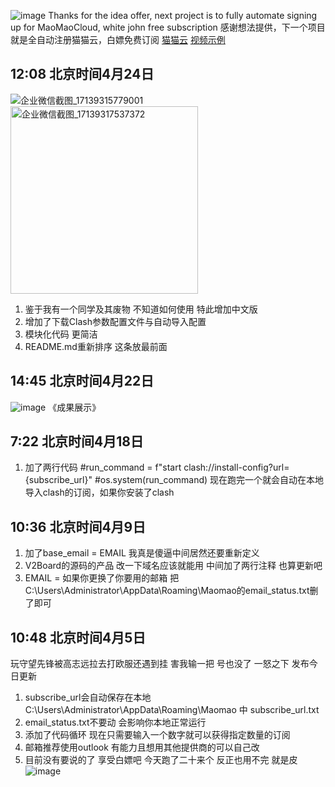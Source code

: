 ![image](https://github.com/dayumsista/MaoMaoCloud/assets/147481512/58272668-daf3-4809-a5d8-231d3321eef5)
Thanks for the idea offer, next project is to fully automate signing up for MaoMaoCloud, white john free subscription
感谢想法提供，下一个项目就是全自动注册猫猫云，白嫖免费订阅
[猫猫云](https://www.maomaovpn.com/)
[视频示例](https://streamable.com/jx47hp)

## 12:08 北京时间4月24日
![企业微信截图_17139315779001](https://github.com/dayumsista/MaoMaoCloud/assets/147481512/f72b45c2-0c87-496e-95ea-ffd05da5829c)
<img width="300" alt="企业微信截图_17139317537372" src="https://github.com/dayumsista/MaoMaoCloud/assets/147481512/8d6ad58c-f96e-4367-854d-26935292eab6">
1. 鉴于我有一个同学及其废物 不知道如何使用 特此增加中文版
2. 增加了下载Clash参数配置文件与自动导入配置
3. 模块化代码 更简洁
4. README.md重新排序 这条放最前面

## 14:45 北京时间4月22日
![image](https://github.com/dayumsista/MaoMaoCloud/assets/147481512/23b8607a-2b11-4220-ac87-c3820dbdf1a5)
《成果展示》

## 7:22 北京时间4月18日
1. 加了两行代码
#run_command = f"start clash://install-config?url={subscribe_url}"
#os.system(run_command)
现在跑完一个就会自动在本地导入clash的订阅，如果你安装了clash

## 10:36 北京时间4月9日
1. 加了base_email = EMAIL 我真是傻逼中间居然还要重新定义
2. V2Board的源码的产品 改一下域名应该就能用 中间加了两行注释 也算更新吧
3. EMAIL = 如果你更换了你要用的邮箱 把C:\Users\Administrator\AppData\Roaming\Maomao的email_status.txt删了即可

## 10:48 北京时间4月5日
玩守望先锋被高志远拉去打欧服还遇到挂 害我输一把 号也没了
一怒之下 发布今日更新

1. subscribe_url会自动保存在本地 C:\Users\Administrator\AppData\Roaming\Maomao 中 subscribe_url.txt
2. email_status.txt不要动 会影响你本地正常运行
3. 添加了代码循环 现在只需要输入一个数字就可以获得指定数量的订阅
4. 邮箱推荐使用outlook 有能力且想用其他提供商的可以自己改
5. 目前没有要说的了 享受白嫖吧 今天跑了二十来个 反正也用不完 就是皮
![image](https://github.com/dayumsista/MaoMaoCloud/assets/147481512/af1cea6b-bc23-49f3-a79f-1d16504f09be)
